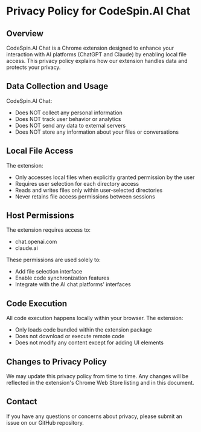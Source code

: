 # Privacy Policy for CodeSpin.AI Chat

## Overview
CodeSpin.AI Chat is a Chrome extension designed to enhance your interaction with AI platforms (ChatGPT and Claude) by enabling local file access. This privacy policy explains how our extension handles data and protects your privacy.

## Data Collection and Usage
CodeSpin.AI Chat:
- Does NOT collect any personal information
- Does NOT track user behavior or analytics
- Does NOT send any data to external servers
- Does NOT store any information about your files or conversations

## Local File Access
The extension:
- Only accesses local files when explicitly granted permission by the user
- Requires user selection for each directory access
- Reads and writes files only within user-selected directories
- Never retains file access permissions between sessions

## Host Permissions
The extension requires access to:
- chat.openai.com
- claude.ai

These permissions are used solely to:
- Add file selection interface
- Enable code synchronization features
- Integrate with the AI chat platforms' interfaces

## Code Execution
All code execution happens locally within your browser. The extension:
- Only loads code bundled within the extension package
- Does not download or execute remote code
- Does not modify any content except for adding UI elements

## Changes to Privacy Policy
We may update this privacy policy from time to time. Any changes will be reflected in the extension's Chrome Web Store listing and in this document.

## Contact
If you have any questions or concerns about privacy, please submit an issue on our GitHub repository.
